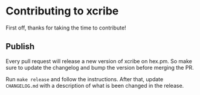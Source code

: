 # Contributing to xcribe
First off, thanks for taking the time to contribute!

## Publish

Every pull request will release a new version of xcribe on hex.pm.
So make sure to update the changelog and bump the version before merging the PR.

Run `make release` and follow the instructions. After that, update `CHANGELOG.md`
with a description of what is been changed in the release.
